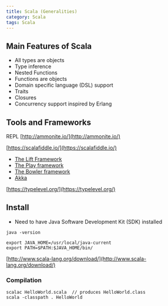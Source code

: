 ```yaml
---
title: Scala (Generalities)
category: Scala
tags: Scala
---
```


## Main Features of Scala

- All types are objects
- Type inference
- Nested Functions
- Functions are objects
- Domain specific language (DSL) support
- Traits
- Closures
- Concurrency support inspired by Erlang


## Tools and Frameworks

REPL [http://ammonite.io/](http://ammonite.io/)

[https://scalafiddle.io/](https://scalafiddle.io/)

- [The Lift Framework]( https://liftweb.net/ )
- [The Play framework]( https://www.playframework.com/ )
- [The Bowler framework]( https://github.com/bowler-framework/bowler-quickstart )
- [Akka]( http://akka.io/ )

[https://typelevel.org/](https://typelevel.org/)

  
## Install

* Need to have Java Software Development Kit (SDK) installed 

```
java -version
```

```shell
export JAVA_HOME=/usr/local/java-current
export PATH=$PATH:$JAVA_HOME/bin/
```

[http://www.scala-lang.org/download/](http://www.scala-lang.org/download/)

### Compilation

```shell
scalac HelloWorld.scala  // produces HelloWorld.class
scala -classpath . HelloWorld
```
